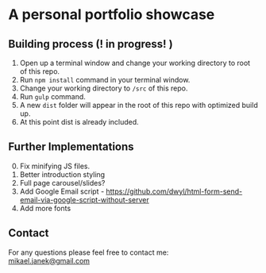 # A personal portfolio showcase

## Building process (! in progress! )
1. Open up a terminal window and change your working directory to root of this repo.
2. Run `npm install` command in your terminal window.
3. Change your working directory to `/src` of this repo.
4. Run `gulp` command.
5. A new `dist` folder will appear in the root of this repo with optimized build up.
6. At this point dist is already included.

## Further Implementations
0. Fix minifying JS files.
1. Better introduction styling
2. Full page carousel/slides?
3. Add Google Email script - https://github.com/dwyl/html-form-send-email-via-google-script-without-server
4. Add more fonts

## Contact
For any questions please feel free to contact me:<br/>
<a href="mailto:mikael.janek@gmail.com">mikael.janek@gmail.com</a>
